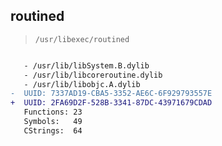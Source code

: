 ## routined

> `/usr/libexec/routined`

```diff

   - /usr/lib/libSystem.B.dylib
   - /usr/lib/libcoreroutine.dylib
   - /usr/lib/libobjc.A.dylib
-  UUID: 7337AD19-CBA5-3352-AE6C-6F929793557E
+  UUID: 2FA69D2F-528B-3341-87DC-43971679CDAD
   Functions: 23
   Symbols:   49
   CStrings:  64

```
